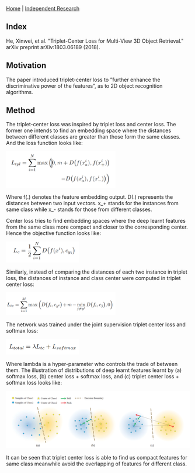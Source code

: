 [Home](https://clojia.github.io/) | [Independent Research](https://clojia.github.io/independent_research/) 

## Index
He, Xinwei, et al. "Triplet-Center Loss for Multi-View 3D Object Retrieval." arXiv preprint arXiv:1803.06189 (2018).

## Motivation
The paper introduced triplet-center loss to ”further enhance the discriminative power of the features”, as to 2D object recognition algorithms.

## Method
The triplet-center loss was inspired by triplet loss and center loss. The former one intends to find an embedding space where the distances between different classes are greater than those form the same classes. And the loss function looks like:

<img src="images/T_obj.png" width="300"> 

Where f(.) denotes the feature embedding output. D(.) represents the distances between two input vectors. x_+ stands for the instances from same class while x_- stands for those from different classes.

Center loss tries to find embedding spaces where the deep learnt features from the same class more compact and closer to the corresponding center. Hence the objective function looks like:

<img src="images/c_obj.png" width="200"> 

Similarly, instead of comparing the distances of each two instance in triplet loss, the distances of instance and class center were computed in triplet center loss:

<img src="images/TC_obj.png" width="300"> 

The network was trained under the joint supervision triplet center loss and softmax loss:

<img src="images/TC_joint_obj.png" width="200"> 

Where lambda is a hyper-parameter who controls the trade of between them.
The illustration of distributions of deep learnt features learnt by (a) softmax loss, (b) center loss + softmax loss, and (c) triplet center loss + softmax loss looks like:

<img src="images/TC.png" width="700"> 


It can be seen that triplet center loss is able to find us compact features for same class meanwhile avoid the overlapping of features for different class.
